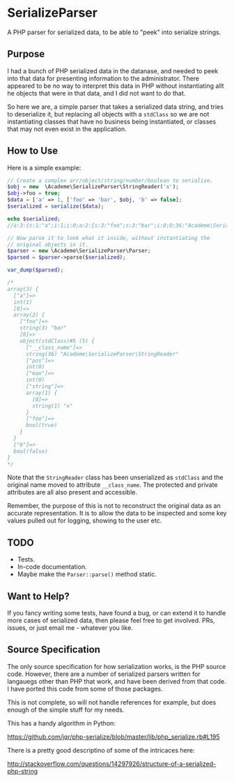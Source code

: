 # SerializeParser
A PHP parser for serialized data, to be able to "peek" into serialize strings.

## Purpose

I had a bunch of PHP serialized data in the datanase, and needed to peek into
that data for presenting information to the administrator. There appeared to be
no way to interpret this data in PHP without instantiating allt he objects that
were in that data, and I did not want to do that.

So here we are, a simple parser that takes a serialized data string, and tries
to deserialize it, but replacing all objects with a `stdClass` so we are not
instantiating classes that have no business being instantiated, or classes that
may not even exist in the application.

## How to Use

Here is a simple example:

~~~php
// Create a complex arr/object/string/number/boolean to serialize.
$obj = new  \Academe\SerializeParser\StringReader('x');
$obj->foo = true;
$data = ['a' => 1, ['foo' => 'bar', $obj, 'b' => false];
$serialized = serialize($data);

echo $serialized;
//a:3:{s:1:"a";i:1;i:0;a:2:{s:3:"foo";s:3:"bar";i:0;O:36:"Academe\SerializeParser\StringReader":4:{s:6:"*pos";i:0;s:6:"*max";i:0;s:9:"*string";a:1:{i:0;s:1:"x";}s:3:"foo";b:1;}}s:1:"b";b:0;}

// Now parse it to look what it inside, without instantiating the
// original objects in it.
$parser = new \Academe\SerializeParser\Parser;
$parsed = $parser->parse($serialized);

var_dump($parsed);

/*
array(3) {
  ["a"]=>
  int(1)
  [0]=>
  array(2) {
    ["foo"]=>
    string(3) "bar"
    [0]=>
    object(stdClass)#5 (5) {
      ["__class_name"]=>
      string(36) "Academe\SerializeParser\StringReader"
      ["pos"]=>
      int(0)
      ["max"]=>
      int(0)
      ["string"]=>
      array(1) {
        [0]=>
        string(1) "x"
      }
      ["foo"]=>
      bool(true)
    }
  }
  ["b"]=>
  bool(false)
}
*/
~~~

Note that the `StringReader` class has been unserialized as `stdClass` and the original
name moved to attribute `__class_name`. The protected and private attributes are all
also present and accessible.

Remember, the purpose of this is not to reconstruct the original data as an accurate
representation. It is to allow the data to be inspected and some key values pulled out
for logging, showing to the user etc.

## TODO

* Tests.
* In-code documentation.
* Maybe make the `Parser::parse()` method static.

## Want to Help?

If you fancy writing some tests, have found a bug, or can extend it to handle more
cases of serialized data, then please feel free to get involved. PRs, issues, or just
email me - whatever you like.

## Source Specification

The only source specification for how serialization works, is the PHP source code.
However, there are a number of serialized parsers written for langauegs other than
PHP that work, and have been derived from that code. I have ported this code from
some of those packages.

This is not complete, so will not handle references for example, but does enough of
the simple stuff for my needs.

This has a handy algorithm in Python:

https://github.com/jqr/php-serialize/blob/master/lib/php_serialize.rb#L195

There is a pretty good descriptino of some of the intricaces here:

http://stackoverflow.com/questions/14297926/structure-of-a-serialized-php-string

